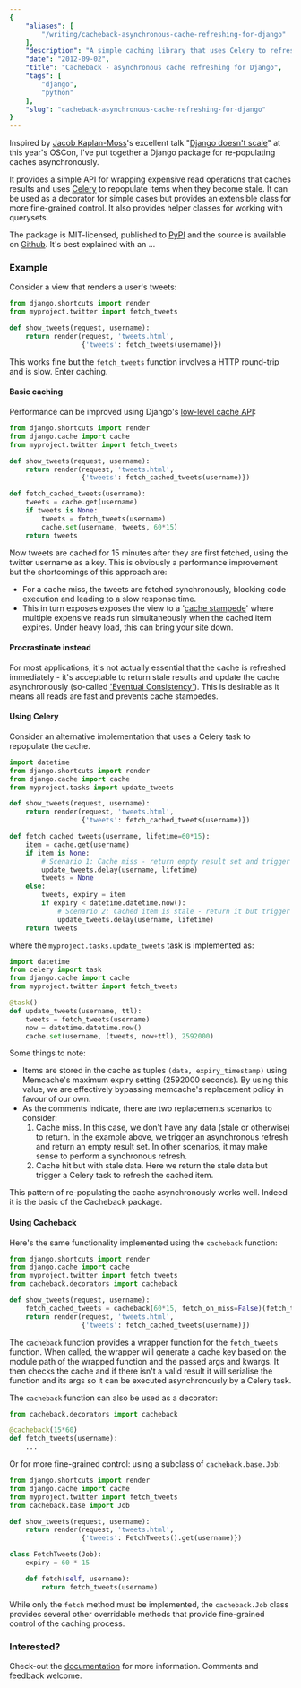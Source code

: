 ```yaml
---
{
    "aliases": [
        "/writing/cacheback-asynchronous-cache-refreshing-for-django"
    ],
    "description": "A simple caching library that uses Celery to refresh stage cache items",
    "date": "2012-09-02",
    "title": "Cacheback - asynchronous cache refreshing for Django",
    "tags": [
        "django",
        "python"
    ],
    "slug": "cacheback-asynchronous-cache-refreshing-for-django"
}
---
```



Inspired by [Jacob Kaplan-Moss](http://jacobian.org/)'s excellent talk
"[Django doesn't scale](http://www.oscon.com/oscon2012/public/schedule/detail/24030)" at
this year's OSCon, I've put together a Django package for re-populating
caches asynchronously.

It provides a simple API for wrapping expensive read operations that
caches results and uses [Celery](http://celeryproject.org/) to
repopulate items when they become stale. It can be used as a decorator
for simple cases but provides an extensible class for more fine-grained
control. It also provides helper classes for working with querysets.

The package is MIT-licensed, published to
[PyPI](http://pypi.python.org/pypi/django-cacheback) and the source is
available on
[Github](https://github.com/codeinthehole/django-cacheback). It's best
explained with an ...

### Example

Consider a view that renders a user's tweets:

``` python
from django.shortcuts import render
from myproject.twitter import fetch_tweets

def show_tweets(request, username):
    return render(request, 'tweets.html', 
                  {'tweets': fetch_tweets(username)})
```

This works fine but the `fetch_tweets` function involves a HTTP
round-trip and is slow. Enter caching.

#### Basic caching

Performance can be improved using Django's [low-level cache
API](https://docs.djangoproject.com/en/dev/topics/cache/?from=olddocs#the-low-level-cache-api):

``` python
from django.shortcuts import render
from django.cache import cache
from myproject.twitter import fetch_tweets

def show_tweets(request, username):
    return render(request, 'tweets.html', 
                  {'tweets': fetch_cached_tweets(username)})

def fetch_cached_tweets(username):
    tweets = cache.get(username)
    if tweets is None:
        tweets = fetch_tweets(username)
        cache.set(username, tweets, 60*15)
    return tweets
```

Now tweets are cached for 15 minutes after they are first fetched, using
the twitter username as a key. This is obviously a performance
improvement but the shortcomings of this approach are:

- For a cache miss, the tweets are fetched synchronously, blocking
    code execution and leading to a slow response time.
- This in turn exposes exposes the view to a '[cache
    stampede](http://en.wikipedia.org/wiki/Cache_stampede)' where
    multiple expensive reads run simultaneously when the cached item
    expires. Under heavy load, this can bring your site down.

#### Procrastinate instead

For most applications, it's not actually essential that the cache is
refreshed immediately - it's acceptable to return stale results and
update the cache asynchronously (so-called ['Eventual
Consistency'](http://en.wikipedia.org/wiki/Eventual_consistency)). This
is desirable as it means all reads are fast and prevents cache
stampedes.

#### Using Celery

Consider an alternative implementation that uses a Celery task to
repopulate the cache.

``` python
import datetime
from django.shortcuts import render
from django.cache import cache
from myproject.tasks import update_tweets

def show_tweets(request, username):
    return render(request, 'tweets.html', 
                  {'tweets': fetch_cached_tweets(username)})

def fetch_cached_tweets(username, lifetime=60*15):
    item = cache.get(username)
    if item is None:
        # Scenario 1: Cache miss - return empty result set and trigger a refresh
        update_tweets.delay(username, lifetime)
        tweets = None
    else:
        tweets, expiry = item
        if expiry < datetime.datetime.now():
            # Scenario 2: Cached item is stale - return it but trigger a refresh
            update_tweets.delay(username, lifetime)
    return tweets
```

where the `myproject.tasks.update_tweets` task is implemented as:

``` python
import datetime
from celery import task
from django.cache import cache
from myproject.twitter import fetch_tweets

@task()
def update_tweets(username, ttl):
    tweets = fetch_tweets(username)
    now = datetime.datetime.now()
    cache.set(username, (tweets, now+ttl), 2592000) 
```

Some things to note:

- Items are stored in the cache as tuples `(data, expiry_timestamp)`
    using Memcache's maximum expiry setting (2592000 seconds). By using
    this value, we are effectively bypassing memcache's replacement
    policy in favour of our own.
- As the comments indicate, there are two replacements scenarios to
    consider:
    1. Cache miss. In this case, we don't have any data (stale or
        otherwise) to return. In the example above, we trigger an
        asynchronous refresh and return an empty result set. In other
        scenarios, it may make sense to perform a synchronous refresh.
    2. Cache hit but with stale data. Here we return the stale data but
        trigger a Celery task to refresh the cached item.

This pattern of re-populating the cache asynchronously works well.
Indeed it is the basic of the Cacheback package.

#### Using Cacheback

Here's the same functionality implemented using the `cacheback`
function:

``` python
from django.shortcuts import render
from django.cache import cache
from myproject.twitter import fetch_tweets
from cacheback.decorators import cacheback

def show_tweets(request, username):
    fetch_cached_tweets = cacheback(60*15, fetch_on_miss=False)(fetch_tweets)
    return render(request, 'tweets.html', 
                  {'tweets': fetch_cached_tweets(username)})
```

The `cacheback` function provides a wrapper function for the
`fetch_tweets` function. When called, the wrapper will generate a cache
key based on the module path of the wrapped function and the passed args
and kwargs. It then checks the cache and if there isn't a valid result
it will serialise the function and its args so it can be executed
asynchronously by a Celery task.

The `cacheback` function can also be used as a decorator:

``` python
from cacheback.decorators import cacheback

@cacheback(15*60)
def fetch_tweets(username):
    ...
```

Or for more fine-grained control: using a subclass of
`cacheback.base.Job`:

``` python
from django.shortcuts import render
from django.cache import cache
from myproject.twitter import fetch_tweets
from cacheback.base import Job

def show_tweets(request, username):
    return render(request, 'tweets.html', 
                  {'tweets': FetchTweets().get(username)})

class FetchTweets(Job):
    expiry = 60 * 15

    def fetch(self, username):
        return fetch_tweets(username)
```

While only the `fetch` method must be implemented, the `cacheback.Job`
class provides several other overridable methods that provide
fine-grained control of the caching process.

### Interested?

Check-out the
[documentation](http://django-cacheback.readthedocs.org/en/latest/) for
more information. Comments and feedback welcome.
